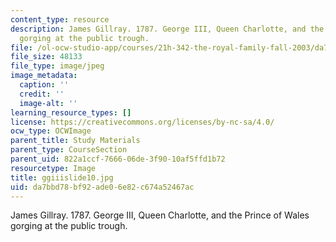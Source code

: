 ```yaml
---
content_type: resource
description: James Gillray. 1787. George III, Queen Charlotte, and the Prince of Wales
  gorging at the public trough.
file: /ol-ocw-studio-app/courses/21h-342-the-royal-family-fall-2003/da7bbd78bf92ade06e82c674a52467ac_ggiiislide10.jpg
file_size: 48133
file_type: image/jpeg
image_metadata:
  caption: ''
  credit: ''
  image-alt: ''
learning_resource_types: []
license: https://creativecommons.org/licenses/by-nc-sa/4.0/
ocw_type: OCWImage
parent_title: Study Materials
parent_type: CourseSection
parent_uid: 822a1ccf-7666-06de-3f90-10af5ffd1b72
resourcetype: Image
title: ggiiislide10.jpg
uid: da7bbd78-bf92-ade0-6e82-c674a52467ac
---
```

James Gillray. 1787. George III, Queen Charlotte, and the Prince of Wales gorging at the public trough.